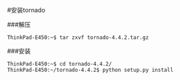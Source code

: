 #安装tornado


###解压
```shell
ThinkPad-E450:~$ tar zxvf tornado-4.4.2.tar.gz
```

###安装
```shell
ThinkPad-E450:~$ cd tornado-4.4.2/
ThinkPad-E450:~/tornado-4.4.2$ python setup.py install
```
